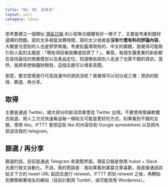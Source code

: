 ```yaml
---
title: "RE: RE: 訊息流"
layout: post
category: Ideas
---
```

思考要建立一個類似 [灣區日報](https://wanqu.co/) 的小型聚合媒體有好一陣子了。主要是考慮到題材選擇的問題。寫的太多相當浪費時間，寫的太少或者是**沒有什麼有料的評論內容**，大概會注意到的人也是寥寥無幾。考慮到臺灣現有的、中文的媒體，我覺得可能吸引到人氣的主題是：「哪些項目被收購或投資了？」。畢竟，每個生醫產業的新創都在尋找最佳的商業模型以及產品定位，知道哪些路別人走過了也算不錯的資訊。當然，我將來想做醫財開發，這個主題可以增長見聞。

那麼，要怎麼樣進行可高效運作的資訊流呢？我覺得可以切分成三塊：資訊的取得、篩選、再分享。

## 取得
主要是通過 Twitter。絕大部分的新消息都會從 Twitter 出現。不要使用策展軟體去挑選，用人工方式快速看過每一條貼文可能是更好的方式。如果看到不錯的主題，使用 like。IFTTT 會把這些 like 的內容存到 Google spreedsheet 以及把內容送往我的 telegram。

## 篩選 / 再分享
篩選的話，目前是通過 Telegram 來瀏覽界面。灣區日報是使用 hubot + Slack 去進行發文自動化。不過，我的思路是：我如果看到某篇文章喜歡，我直接通過該貼文下方的 tweet URL 點回去進行 retweet。IFTTT 抓到 retweet 之後，再轉貼到實際綁著域名的網站（目前計劃用 Tumblr，或可能改用 Wordpress）。
